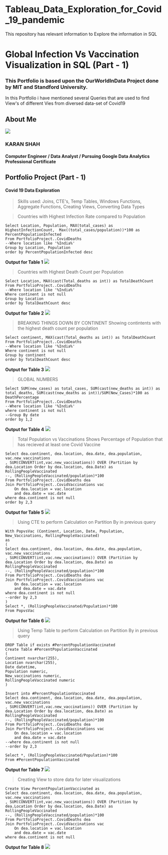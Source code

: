 # Tableau_Data_Exploration_for_Covid_19_pandemic
This repository has relevant information to Explore the information in SQL

# Global Infection Vs Vaccination Visualization in SQL (Part - 1)
<h3>This Portfolio is based upon the OurWorldInData Project done by MIT and Standford University.
</h3>
<p>In this Portfolio i have mentioned several Queries that are used to find View's of different Vies from diversed data-set of Covid19</p>
 
<!---->        

<!--<a href="" ><img src=""> </a>-->
 
</a>

<h2> About Me</h2>
<div>
<a href="https://media-exp3.licdn.com/dms/image/D5635AQGENREQtSOVvA/profile-framedphoto-shrink_100_100/0/1624892028859?e=1626242400&v=beta&t=Vg9jbuG3OgWuTiinlR3A6Pdcpfw1iBu_MgY2_MlgNNE"><img src="https://media-exp3.licdn.com/dms/image/D5635AQGENREQtSOVvA/profile-framedphoto-shrink_100_100/0/1624892028859?e=1626242400&v=beta&t=Vg9jbuG3OgWuTiinlR3A6Pdcpfw1iBu_MgY2_MlgNNE"></a>
</div>
<h3>
            KARAN SHAH
</h3>
<h4>
            Computer Engineer / Data Analyst / Pursuing Google Data Analytics Professional Certificate
</h4>
<h2> Portfolio Project (Part - 1)</h2>


<h4>Covid 19 Data Exploration</h4>


>Skills used: Joins, CTE's, Temp Tables, Windows Functions, Aggregate Functions, Creating Views, Converting Data Types

>Countries with Highest Infection Rate compared to Population
```
Select Location, Population, MAX(total_cases) as HighestInfectionCount,  Max((total_cases/population))*100 as PercentPopulationInfected
From PortfolioProject..CovidDeaths
--Where location like '%India%'
Group by Location, Population
order by PercentPopulationInfected desc
```


 **Output  for Table 1**
<a This image is of finding the total population affected by Covid-19 Infection href="https://1drv.ms/u/s!Agb9UJ70oAhYgYM2jDymgbEF5enhsA?e=soSt3C" ><img src="https://bn1305files.storage.live.com/y4mie76fSeaoaZCNJdy8S9kQK5osOk7g3LNVdlsEgjSmSy8zIw4oCw-PxRFIuo1kxYR7XbuRnHPgeZZDF7j4PMupEV2p_XQDo1NDqDrkgtvBdbK97e26hzv7RQNkoVFNYRp0SOUTom1OiMb8fBpObDxvH6u5EPA2jB8pTEfKIO-z1QlbFZN_7MglmNHk5RcAQ-_?width=1920&height=1080&cropmode=none"> </a>

>Countries with Highest Death Count per Population

```
Select Location, MAX(cast(Total_deaths as int)) as TotalDeathCount
From PortfolioProject..CovidDeaths
--Where location like '%India%'
Where continent is not null 
Group by Location
order by TotalDeathCount desc

```
 **Output  for Table 2**
<a href="https://1drv.ms/u/s!Agb9UJ70oAhYgYM2jDymgbEF5enhsA?e=soSt3C"><img src="https://bn1305files.storage.live.com/y4miNwsewCbNI2lI37AymFnY3rx3yIVORU_TIw8tnajx2yDfhzcHBvOQR9IgtUjIVmFlMmv1NtD4oimRmi3O2PqfVhUVvlXDEh74iG5pHpqHiHV9G-iwKfQd-zF64HMSgPU2GW40K6cFsAHFxS492q8LiWod4iIUFrBCb_QzgU-nmwYaIWmmOSj7JnlI8gD0U7F?width=1920&height=1080&cropmode=none"> </a>     

>BREAKING THINGS DOWN BY CONTINENT
>Showing contintents with the highest death count per population
```
Select continent, MAX(cast(Total_deaths as int)) as TotalDeathCount
From PortfolioProject..CovidDeaths
--Where location like '%India%'
Where continent is not null 
Group by continent
order by TotalDeathCount desc
```
 **Output  for Table 3**
<a href="" ><img src="https://bn1305files.storage.live.com/y4mbF8fTIS7OO9wGdgYc-61cNWQW6HWiqoapJaJ2yXsMDqhdNa2WC6VgXZtY0AedplbAGu9RUCFh6RlSrs4Tih2-9-vAl16_JGVAFDpvo8Tfh-PmUVJMiFCWnWcDwleR5ZbX87OsWrb4HEKCADakIl08OIGSJbzQKWorwf2HLtG1y51sttojCdQn43Zwkbraxvp?width=1920&height=1080&cropmode=none"> </a>
>GLOBAL NUMBERS
```
Select SUM(new_cases) as total_cases, SUM(cast(new_deaths as int)) as total_deaths, SUM(cast(new_deaths as int))/SUM(New_Cases)*100 as DeathPercentage
From PortfolioProject..CovidDeaths
--Where location like '%India%'
where continent is not null 
--Group By date
order by 1,2

```
 **Output  for Table 4**
<a href="" ><img src="https://bn1305files.storage.live.com/y4mPvYz1HtTLB6pWBpahWE3SEPwmFgII_X3Nbj9t75dcILGH6UvTRYsMA-G91M5fQfQyk1Tn8P0F7uxB8QfIVyZtEy_Xv0RDjo64eahSWq4p_Vwiwcj42WUdZfE6Og1-47Pwlq3pI3v5Hjm2CD5ofmo84QgtQZ7cwLvp-bHmjy1LZnjt7DH_15RABFx0qUVcMjj?width=1920&height=1080&cropmode=none"> </a>
>Total Population vs Vaccinations
>Shows Percentage of Population that has recieved at least one Covid Vaccine
```
Select dea.continent, dea.location, dea.date, dea.population, vac.new_vaccinations
, SUM(CONVERT(int,vac.new_vaccinations)) OVER (Partition by dea.Location Order by dea.location, dea.Date) as RollingPeopleVaccinated
--, (RollingPeopleVaccinated/population)*100
From PortfolioProject..CovidDeaths dea
Join PortfolioProject..CovidVaccinations vac
	On dea.location = vac.location
	and dea.date = vac.date
where dea.continent is not null 
order by 2,3
```
 **Output  for Table 5**
<a href="" ><img src="https://bn1305files.storage.live.com/y4mwKC-Z-hcROzh0MqW28VBeOG-aNaY1XosfNcvl_FUCTAwN4iDTpnZ5Ker2P3WuUaSgAKfNLnMs24CTo_MWcTwNtwrKYIxaYfeNRTTY2bO2Q_4bGhkaPLUn8blz9LvV4F8k8RFlKQf8gtzYJQXcrSDXKkpqV99SsdnJTqvA154hIOXcvVwhqgLoO3NOKq2tRWf?width=1920&height=1080&cropmode=none"> </a>
>Using CTE to perform Calculation on Partition By in previous query
```
With PopvsVac (Continent, Location, Date, Population, New_Vaccinations, RollingPeopleVaccinated)
as
(
Select dea.continent, dea.location, dea.date, dea.population, vac.new_vaccinations
, SUM(CONVERT(int,vac.new_vaccinations)) OVER (Partition by dea.Location Order by dea.location, dea.Date) as RollingPeopleVaccinated
--, (RollingPeopleVaccinated/population)*100
From PortfolioProject..CovidDeaths dea
Join PortfolioProject..CovidVaccinations vac
	On dea.location = vac.location
	and dea.date = vac.date
where dea.continent is not null 
--order by 2,3
)
Select *, (RollingPeopleVaccinated/Population)*100
From PopvsVac

```
 **Output  for Table 6**
<a href="" ><img src="https://bn1305files.storage.live.com/y4mwKC-Z-hcROzh0MqW28VBeOG-aNaY1XosfNcvl_FUCTAwN4iDTpnZ5Ker2P3WuUaSgAKfNLnMs24CTo_MWcTwNtwrKYIxaYfeNRTTY2bO2Q_4bGhkaPLUn8blz9LvV4F8k8RFlKQf8gtzYJQXcrSDXKkpqV99SsdnJTqvA154hIOXcvVwhqgLoO3NOKq2tRWf?width=1920&height=1080&cropmode=none"> </a>
>Using Temp Table to perform Calculation on Partition By in previous query
```
DROP Table if exists #PercentPopulationVaccinated
Create Table #PercentPopulationVaccinated
(
Continent nvarchar(255),
Location nvarchar(255),
Date datetime,
Population numeric,
New_vaccinations numeric,
RollingPeopleVaccinated numeric
)

Insert into #PercentPopulationVaccinated
Select dea.continent, dea.location, dea.date, dea.population, vac.new_vaccinations
, SUM(CONVERT(int,vac.new_vaccinations)) OVER (Partition by dea.Location Order by dea.location, dea.Date) as RollingPeopleVaccinated
--, (RollingPeopleVaccinated/population)*100
From PortfolioProject..CovidDeaths dea
Join PortfolioProject..CovidVaccinations vac
	On dea.location = vac.location
	and dea.date = vac.date
--where dea.continent is not null 
--order by 2,3

Select *, (RollingPeopleVaccinated/Population)*100
From #PercentPopulationVaccinated
```
 **Output  for Table 7**
<a href="" ><img src="https://bn1305files.storage.live.com/y4mtkNxu6-LqNlfEj019AIzWKHFEMAlHz2urc3lkfAoKR5BxaRYeuFtAVhbZb4SmqrHDR8uGu1KSIe9DtZRvPpJtBqcfo4Tsb-3mUdIfn_XpAhODOem1gVR2Q8tqdPGogKckIzIQxflolS3UN0SJto1uScebHIcF9ex9MTswWfZuo9YDspNWzl_8pNo_59NbZM7?width=1920&height=1080&cropmode=none"> </a>

>Creating View to store data for later visualizations
```
Create View PercentPopulationVaccinated as
Select dea.continent, dea.location, dea.date, dea.population, vac.new_vaccinations
, SUM(CONVERT(int,vac.new_vaccinations)) OVER (Partition by dea.Location Order by dea.location, dea.Date) as RollingPeopleVaccinated
--, (RollingPeopleVaccinated/population)*100
From PortfolioProject..CovidDeaths dea
Join PortfolioProject..CovidVaccinations vac
	On dea.location = vac.location
	and dea.date = vac.date
where dea.continent is not null 
```
 **Output  for Table 8**
<a href="" ><img src="https://bn1305files.storage.live.com/y4mQx8kwUXbtgn9gEKaPX0ggbl3PvOD_-3bgFhAZ15XMddkvWyxgsjyYjmWtfYfHZuqsZs5M0hRNXVnsFFFUSL9pk4lctNoIqNjl8NAuu0e0ewiPavG4_0azhU40PxP1SM6yffA-FXgoQaakDvPJP20MJGxezDBnt7hevuPWy_TThPkuQ5wyOTJ22EwBzZWjScg?width=1920&height=1080](https://1drv.ms/i/c/5808a0f49e50fd06/UQQG_VCe9KAIIIBYtUEAAAAAAGRM2YYAWQyxs_Y?width=1920&height=1080"> </a>



